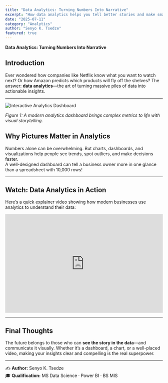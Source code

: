 ```yaml
---
title: "Data Analytics: Turning Numbers Into Narrative"
excerpt: "How data analytics helps you tell better stories and make smarter decisions—with a visual and video example."
date: "2025-07-11"
category: "Analytics"
author: "Senyo K. Tsedze"
featured: true
---
```


**Data Analytics: Turning Numbers Into Narrative**

## Introduction

Ever wondered how companies like Netflix know what you want to watch next? Or how Amazon predicts which products will fly off the shelves? The answer: **data analytics**—the art of turning massive piles of data into actionable insights.

---

![Interactive Analytics Dashboard](/images/analytics-dashboard.png)

*Figure 1: A modern analytics dashboard brings complex metrics to life with visual storytelling.*

## Why Pictures Matter in Analytics

Numbers alone can be overwhelming. But charts, dashboards, and visualizations help people see trends, spot outliers, and make decisions faster.  
A well-designed dashboard can tell a business owner more in one glance than a spreadsheet with 10,000 rows!

---

## Watch: Data Analytics in Action

Here’s a quick explainer video showing how modern businesses use analytics to understand their data:

<iframe width="100%" height="315" src="https://www.youtube.com/embed/ZR1tHM34SA0?si=IrESf8IAskFbTKBs" title="YouTube video player" frameborder="0" allow="accelerometer; autoplay; clipboard-write; encrypted-media; gyroscope; picture-in-picture; web-share" referrerpolicy="strict-origin-when-cross-origin" allowfullscreen></iframe>

---

## Final Thoughts

The future belongs to those who can **see the story in the data**—and communicate it visually. Whether it’s a dashboard, a chart, or a well-placed video, making your insights clear and compelling is the real superpower.


---
✍️ **Author:** Senyo K. Tsedze  
🎓 **Qualification:** MS Data Science · Power BI · BS MIS